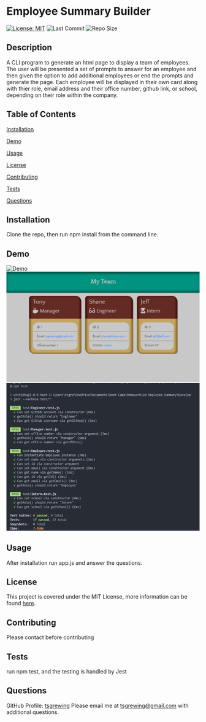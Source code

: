 # Employee Summary Builder
  [![License: MIT](https://img.shields.io/badge/License-MIT-yellow.svg)](https://opensource.org/licenses/MIT) ![Last Commit](https://img.shields.io/github/last-commit/tsgrewing/Employee-Summary) ![Repo Size](https://img.shields.io/github/repo-size/tsgrewing/Employee-Summary)

  ## Description
  A CLI program to generate an html page to display a team of employees. The user will be presented a set of prompts to answer for an employee and then given the option to add additional employees or end the prompts and generate the page. Each employee will be displayed in their own card along with thier role, email address and their office number, github link, or school, depending on their role within the company. 
  
  ## Table of Contents
  [Installation](#Installation)

  [Demo](#Demo)

  [Usage](#Usage)

  [License](#License)

  [Contributing](#Contributing)

  [Tests](#Tests)

  [Questions](#Questions)
  
  ## Installation
  Clone the repo, then run npm install from the command line.

  ## Demo
  ![Demo](/demo/demogif.gif)
  ![Demo](/demo/htmldemo.png)
  ![Demo of Tests](/demo/testresults.png)
  
  ## Usage
   After installation run app.js and answer the questions. 
  
  ## License
  This project is covered under the MIT License, more information can be found [here](https://opensource.org/licenses/MIT).
  
  ## Contributing
  Please contact before contributing
  
  ## Tests
  run npm test, and the testing is handled by Jest
  
  ## Questions 
  GitHub Profile: [tsgrewing](http://github.com/tsgrewing)
  Please email me at tsgrewing@gmail.com with additional questions.
  
